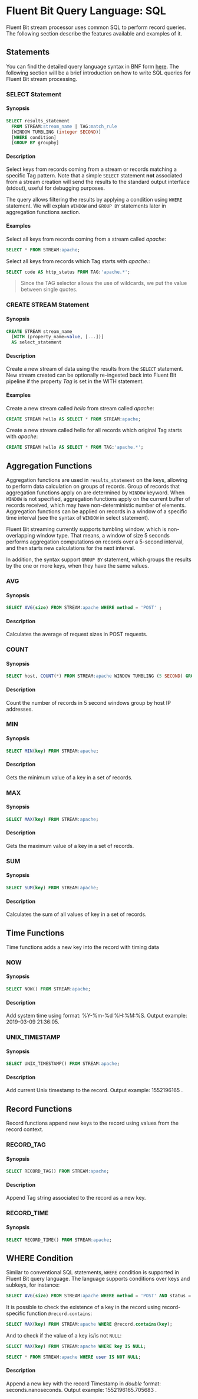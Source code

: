 # Fluent Bit Query Language: SQL

Fluent Bit stream processor uses common SQL to perform record queries. The following section describe the features available and examples of it.

## Statements

You can find the detailed query language syntax in BNF form [here](https://github.com/fluent/fluent-bit/tree/master/src/stream_processor). The following section will be a brief introduction on how to write SQL queries for Fluent Bit stream processing.

### SELECT Statement

#### Synopsis

```sql
SELECT results_statement
  FROM STREAM:stream_name | TAG:match_rule
  [WINDOW TUMBLING (integer SECOND)]
  [WHERE condition]
  [GROUP BY groupby]
```

#### Description

Select keys from records coming from a stream or records matching a specific Tag pattern. Note that a simple `SELECT` statement __not__ associated from a stream creation will send the results to the standard output interface (stdout), useful for debugging purposes.

The query allows filtering the results by applying a condition using `WHERE` statement. We will explain `WINDOW` and `GROUP BY` statements later in aggregation functions section.

#### Examples

Select all keys from records coming from a stream called _apache_:

```sql
SELECT * FROM STREAM:apache;
```

Select all keys from records which Tag starts with _apache._:

```sql
SELECT code AS http_status FROM TAG:'apache.*';
```

> Since the TAG selector allows the use of wildcards, we put the value between single quotes.

### CREATE STREAM Statement

#### Synopsis

```sql
CREATE STREAM stream_name
  [WITH (property_name=value, [...])]
  AS select_statement
```

#### Description

Create a new stream of data using the results from the `SELECT` statement. New stream created can be optionally re-ingested back into Fluent Bit pipeline if the property _Tag_ is set in the WITH statement.

#### Examples

Create a new stream called _hello_ from stream called _apache_:

```sql
CREATE STREAM hello AS SELECT * FROM STREAM:apache;
```

Create a new stream called hello for all records which original Tag starts with _apache_:

```sql
CREATE STREAM hello AS SELECT * FROM TAG:'apache.*';
```

## Aggregation Functions

Aggregation functions are used in `results_statement` on the keys, allowing to perform data calculation on groups of records.
Group of records that aggregation functions apply on are determined by `WINDOW` keyword. When `WINDOW` is not specified, aggregation functions apply on the current buffer of records received, which may have non-deterministic number of elements. Aggregation functions can be applied on records in a window of a specific time interval (see the syntax of `WINDOW` in select statement).

Fluent Bit streaming currently supports tumbling window, which is non-overlapping window type. That means, a window of size 5 seconds performs aggregation computations on records over a 5-second interval, and then starts new calculations for the next interval.

In addition, the syntax support `GROUP BY` statement, which groups the results by the one or more keys, when they have the same values.

### AVG

#### Synopsis

```sql
SELECT AVG(size) FROM STREAM:apache WHERE method = 'POST' ;
```

#### Description

Calculates the average of request sizes in POST requests.

### COUNT

#### Synopsis

```sql
SELECT host, COUNT(*) FROM STREAM:apache WINDOW TUMBLING (5 SECOND) GROUP BY host;
```

#### Description

Count the number of records in 5 second windows group by host IP addresses.

### MIN

#### Synopsis

```sql
SELECT MIN(key) FROM STREAM:apache;
```

#### Description

Gets the minimum value of a key in a set of records.

### MAX

#### Synopsis

```sql
SELECT MAX(key) FROM STREAM:apache;
```

#### Description

Gets the maximum value of a key in a set of records.

### SUM

#### Synopsis

```sql
SELECT SUM(key) FROM STREAM:apache;
```

#### Description

Calculates the sum of all values of key in a set of records.

## Time Functions

Time functions adds a new key into the record with timing data

### NOW

#### Synopsis

```sql
SELECT NOW() FROM STREAM:apache;
```

#### Description

Add system time using format: %Y-%m-%d %H:%M:%S. Output example: 2019-03-09 21:36:05.

### UNIX_TIMESTAMP

#### Synopsis

```sql
SELECT UNIX_TIMESTAMP() FROM STREAM:apache;
```

#### Description

Add current Unix timestamp to the record. Output example: 1552196165 .

## Record Functions

Record functions append new keys to the record using values from the record context.

### RECORD_TAG

#### Synopsis

```sql
SELECT RECORD_TAG() FROM STREAM:apache;
```

#### Description

Append Tag string associated to the record as a new key.

### RECORD_TIME

#### Synopsis

```sql
SELECT RECORD_TIME() FROM STREAM:apache;
```
## WHERE Condition

Similar to conventional SQL statements, `WHERE` condition is supported in Fluent Bit query language. The language supports conditions over keys and subkeys, for instance:
```sql
SELECT AVG(size) FROM STREAM:apache WHERE method = 'POST' AND status = 200;
```
It is possible to check the existence of a key in the record using record-specific function `@record.contains`:
```sql
SELECT MAX(key) FROM STREAM:apache WHERE @record.contains(key);
```
And to check if the value of a key is/is not `NULL`:
```sql
SELECT MAX(key) FROM STREAM:apache WHERE key IS NULL;
```
```sql
SELECT * FROM STREAM:apache WHERE user IS NOT NULL;
```

#### Description

Append a new key with the record Timestamp in _double_ format: seconds.nanoseconds. Output example: 1552196165.705683 .
